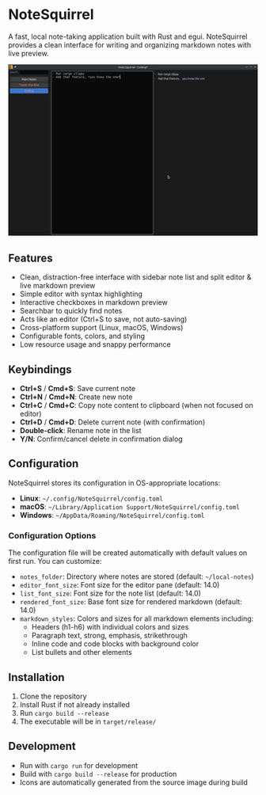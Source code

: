 # NoteSquirrel

A fast, local note-taking application built with Rust and egui. NoteSquirrel provides a clean interface for writing and organizing markdown notes with live preview.

![Screenshot](images/Screenshot.png)

## Features

- Clean, distraction-free interface with sidebar note list and split editor & live markdown preview
- Simple editor with syntax highlighting
- Interactive checkboxes in markdown preview
- Searchbar to quickly find notes
- Acts like an editor (Ctrl+S to save, not auto-saving)
- Cross-platform support (Linux, macOS, Windows)
- Configurable fonts, colors, and styling
- Low resource usage and snappy performance

## Keybindings

- **Ctrl+S** / **Cmd+S**: Save current note
- **Ctrl+N** / **Cmd+N**: Create new note
- **Ctrl+C** / **Cmd+C**: Copy note content to clipboard (when not focused on editor)
- **Ctrl+D** / **Cmd+D**: Delete current note (with confirmation)
- **Double-click**: Rename note in the list
- **Y/N**: Confirm/cancel delete in confirmation dialog

## Configuration

NoteSquirrel stores its configuration in OS-appropriate locations:

- **Linux**: `~/.config/NoteSquirrel/config.toml`
- **macOS**: `~/Library/Application Support/NoteSquirrel/config.toml`
- **Windows**: `~/AppData/Roaming/NoteSquirrel/config.toml`

### Configuration Options

The configuration file will be created automatically with default values on first run. You can customize:

- `notes_folder`: Directory where notes are stored (default: `~/local-notes`)
- `editor_font_size`: Font size for the editor pane (default: 14.0)
- `list_font_size`: Font size for the note list (default: 14.0)
- `rendered_font_size`: Base font size for rendered markdown (default: 14.0)
- `markdown_styles`: Colors and sizes for all markdown elements including:
  - Headers (h1-h6) with individual colors and sizes
  - Paragraph text, strong, emphasis, strikethrough
  - Inline code and code blocks with background color
  - List bullets and other elements

## Installation

1. Clone the repository
2. Install Rust if not already installed
3. Run `cargo build --release`
4. The executable will be in `target/release/`

## Development

- Run with `cargo run` for development
- Build with `cargo build --release` for production
- Icons are automatically generated from the source image during build
